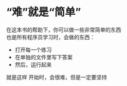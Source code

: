 # “难”就是“简单”
在这本书的帮助下，你可以做一些非常简单的东西  
也是所有程序员学习时，会做的东西：
+ 打开每一个练习
+ 在单独的文件里写下答案
+ 然后，运行起来

就是这样 
开始时，会很难，但是一定要坚持  
